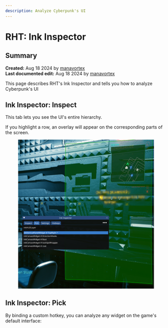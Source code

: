 ```yaml
---
description: Analyze Cyberpunk's UI
---
```


# RHT: Ink Inspector

## Summary

**Created:** Aug 18 2024 by [manavortex](https://app.gitbook.com/u/NfZBoxGegfUqB33J9HXuCs6PVaC3 "mention")\
**Last documented edit:** Aug 18 2024 by [manavortex](https://app.gitbook.com/u/NfZBoxGegfUqB33J9HXuCs6PVaC3 "mention")

This page describes RHT's Ink Inspector and tells you how to analyze Cyberpunk's UI

## Ink Inspector: Inspect

This tab lets you see the UI's entire hierarchy.&#x20;

If you highlight a row, an overlay will appear on the corresponding parts of the screen.

<figure><img src="../../../.gitbook/assets/rht_ink_inspector__inspect.png" alt=""><figcaption></figcaption></figure>

## Ink Inspector: Pick

By binding a custom hotkey, you can analyze any widget on the game's default interface:

<figure><img src="../../../.gitbook/assets/rht_ink_inspector__pick.png" alt=""><figcaption></figcaption></figure>
